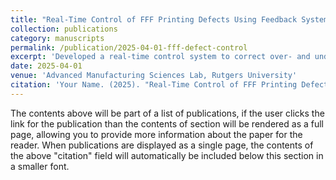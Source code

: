 ```yaml
---
title: "Real-Time Control of FFF Printing Defects Using Feedback Systems"
collection: publications
category: manuscripts
permalink: /publication/2025-04-01-fff-defect-control
excerpt: 'Developed a real-time control system to correct over- and under-printing defects in Fused Filament Fabrication with over 95% accuracy.'
date: 2025-04-01
venue: 'Advanced Manufacturing Sciences Lab, Rutgers University'
citation: 'Your Name. (2025). "Real-Time Control of FFF Printing Defects Using Feedback Systems." <i>Advanced Manufacturing Sciences Lab</i>.'
---
```

The contents above will be part of a list of publications, if the user clicks the link for the publication than the contents of section will be rendered as a full page, allowing you to provide more information about the paper for the reader. When publications are displayed as a single page, the contents of the above "citation" field will automatically be included below this section in a smaller font.
